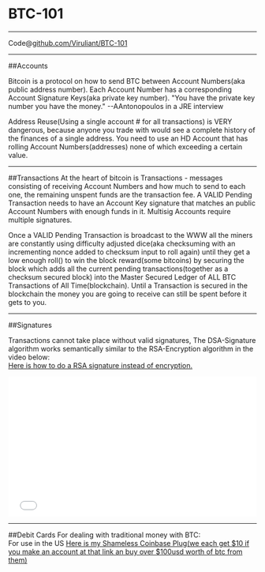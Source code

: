 # BTC-101
_________

Code@[github.com/Viruliant/BTC-101](http://github.com/Viruliant/BTC-101)  

__________
##Accounts

Bitcoin is a protocol on how to send BTC between Account Numbers(aka public address number). Each Account Number has a corresponding Account Signature Keys(aka private key number). "You have the private key number you have the money." --AAntonopoulos in a JRE interview

Address Reuse(Using a single account # for all transactions) is VERY dangerous, because anyone you trade with would see a complete history of the finances of a single address. You need to use an HD Account that has rolling Account Numbers(addresses) none of which exceeding a certain value.

______________
##Transactions
At the heart of bitcoin is Transactions - messages consisting of receiving Account Numbers and how much to send to each one, the remaining unspent funds are the transaction fee. A VALID Pending Transaction needs to have an Account Key signature that matches an public Account Numbers with enough funds in it. Multisig Accounts require multiple signatures.

Once a VALID Pending Transaction is broadcast to the WWW all the miners are constantly using difficulty adjusted dice(aka checksuming with an incrementing nonce added to checksum input to roll again) until they get a low enough roll() to win the block reward(some bitcoins) by securing the block which adds all the current pending transactions(together as a checksum secured block) into the Master Secured Ledger of ALL BTC Transactions of All Time(blockchain). Until a Transaction is secured in the blockchain the money you are going to receive can still be spent before it gets to you.

____________
##Signatures

Transactions cannot take place without valid signatures, The DSA-Signature algorithm works semantically similar to the RSA-Encryption algorithm in the video below:  
[Here is how to do a RSA signature instead of encryption.](http://crypto.stackexchange.com/a/9897)

<div style="position: relative; padding-bottom: 56.25%; height: 0;"><iframe src=
"//www.youtube.com/embed/IY8BXNFgnyI?list=PLjgrsP5Vg40mVUj2cmzUyb6Ik1IiCj8P9&loop=1&autoplay=0"
frameborder="0" allowfullscreen style="position: absolute; top: 0; left: 0; width: 100%; height: 100%;"></iframe></div>

___
##Debit Cards
For dealing with traditional money with BTC:  
For use in the US [Here is my Shameless Coinbase Plug(we each get $10 if you make an account at that link an buy over $100usd worth of btc from them)](https://www.coinbase.com/join/57537a120dd5607fe400025a)
